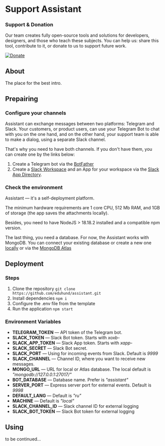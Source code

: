 # Support Assistant

### Support & Donation

Our team creates fully open-source tools and solutions for developers, designers, and those who teach these subjects. You can help us: share this tool, contribute to it, or donate to us to support future work. 

[![Donate](https://img.shields.io/badge/Donate-PayPal-green.svg)](https://www.paypal.com/donate/?hosted_button_id=7Z9A2PABQU584)

## About
The place for the best intro.

## Prepairing

### Configure your channels
Assistant can exchange messages between two platforms: Telegram and Slack. Your customers, or product users, can use your Telegram Bot to chat with you on the one hand, and on the other hand, your support team is able to make a dialog, using a separate Slack channel.

That's why you need to have both channels. If you don't have them, you can create one by the links below:

1. Create a Telegram bot via the [BotFather](https://t.me/BotFather)
2. Create a [Slack Workspace](https://slack.com/get-started#/createnew) and an App for your workspace via the [Slack App Directory](https://slack.com/apps).

### Check the environment
Assistant — it's a self-deployment platform.

The minimum hardware requirements are 1 core CPU, 512 Mb RAM, and 1GB of storage (the app saves the attachments locally).

Besides, you need to have NodeJS > 18.18.2 installed and a compatible npm version.

The last thing, you need a database. For now, the Assistant works with MongoDB. You can connect your existing database or create a new one [locally](https://www.mongodb.com/docs/manual/installation/) or via the [MongoDB Atlas](https://www.mongodb.com/atlas)

## Deployment

### Steps
1. Clone the repository `git clone https://github.com/eduhund/assistant.git`
2. Install dependencies `npm i`
3. Configure the .env file from the template
4. Run the application `npm start`

### Environment Variables

* **TELEGRAM\_TOKEN** — API token of the Telegram bot.
* **SLACK\_TOKEN** — Slack Bot token. Starts with *xoxb-*
* **SLACK\_APP\_TOKEN** — Slack App token. Starts with *xapp-*
* **SLACK\_SECRET** — Slack Bot secret.
* **SLACK\_PORT** — Using for incoming events from Slack. Default is *9999*
* **SLACK\_CHANNEL** — Channel ID, where you want to receive new messages.
* **MONGO\_URL** — URL for local or Atlas database. The local default is *"mongodb://127.0.0.1:27017/"*
* **BOT\_DATABASE** — Database name. Prefer is *"assistant"*
* **SERVER_PORT** — Express server port for external events. Default is *9998*
* **DEFAULT\_LANG** — Default is *"ru"*
* **MACHINE** — Default is *"local"*
* **SLACK\_CHANNEL\_ID** — Slack channel ID for external logging
* **SLACK\_BOT\_TOKEN** — Slack Bot token for external logging

## Using
to be continued...